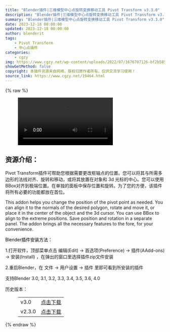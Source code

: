 ```yaml
---
title: "Blender插件|三维模型中心点旋转变换移动工具 Pivot Transform v3.3.0"
description: "Blender插件|三维模型中心点旋转变换移动工具 Pivot Transform v3.3.0"
summary: "Blender插件|三维模型中心点旋转变换移动工具 Pivot Transform v3.3.0"
date: 2023-12-18 00:00:00
updated: 2023-12-18 00:00:00
author: blenderit
tags: 
    - Pivot Transform
    - 中心点插件
categories:
    - cgzy
img: https://www.cgzy.net/wp-content/uploads/2022/07/1676707126-bf2b585aaeb7a04.jpg
showGetMethod: false
copyright: 本插件资源来自网络，版权归原作者所有，仅供交流学习使用！
source_link: https://www.cgzy.net/19464.html
---
```


{% raw %}
<figure class="wp-block-video aligncenter"><video controls src="https://cloud.video.taobao.com/play/u/717183932/p/1/e/6/t/1/369963866347.mp4"></video></figure><div class="wp-block-pandastudio-title"><div class="title_style_01"><h2 id="h2-0">资源介绍：</h2></div></div><p class="is-style-text-indent-2em">Pivot Transform插件可帮助您根据需要更改枢轴点的位置。您可以将其与所需多边形的法线对齐、旋转和移动，或将其放置在对象和 3d 光标的中心。您可以使用BBox对齐到极端位置。在单独的面板中保存位置和旋转。为了您的方便，该插件将所有必要的功能都放在首位。</p><p>This addon helps you change the position of the pivot point as needed. You can align it to the normals of the desired polygon, rotate and move it, or place it in the center of the object and the 3d cursor. You can use BBox to align to the extreme positions. Save position and rotation in a separate panel. The addon brings all the necessary features to the fore, for your convenience.</p><p><mark style="background-color:rgba(0, 0, 0, 0)" class="has-inline-color has-vivid-red-color">Blender插件安装方法：</mark></p><p>1.打开软件，顶部菜单点击 编辑(Edit) → 首选项(Preference) → 插件(AAdd-ons) → 安装(Install) ，在弹出的窗口里选择插件zip文件安装</p><p>2.重启Blender，在 文件 → 用户设置 → 插件 里即可看到所安装的插件</p><div class="wp-block-pandastudio-tips"><div class="tip success "><p>支持Blender 3.0, 3.1, 3.2, 3.3, 3.4, 3.5, 3.6, 4.0</p>
</div></div><div class="wp-block-pandastudio-title"><div class="title_style_01"><p>历史版本：</p></div></div><figure class="wp-block-table has-medium-font-size"><table><tbody><tr><td>v3.0</td><td><a href="https://www.cgzy.net/go?_=92ee4daceaaHR0cHM6Ly9wYW4uYmFpZHUuY29tL3MvMVhaUURFUy1SSWc0SG9mR1p4OFk2OUE%2FcHdkPWE1N3E%3D" target="_blank">点击下载</a></td></tr><tr><td>v2.3.0</td><td><a href="https://www.cgzy.net/go?_=3d2496d0efaHR0cHM6Ly9wYW4uYmFpZHUuY29tL3MvMTd4U1o1TFFUMDlndks2SmoxTHJvTkE%2FcHdkPTR4Nmw%3D" target="_blank" rel="noreferrer noopener">点击下载</a></td></tr></tbody></table></figure>
<div style="display: none">cgzy</div>
{% endraw %}